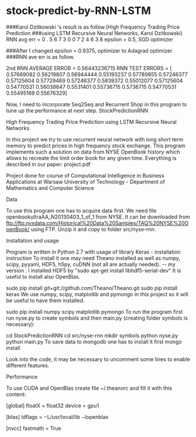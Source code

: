 # stock-predict-by-RNN-LSTM
###Karol Dzitkowski 's result is  as follow.(High Frequency Trading Price Prediction 
###using LSTM Recursive Neural Networks, Karol Dzitkowski)
RNN avg err = 0 . 5 6 7 3 0 0 7 2 4 6 3 8
epsilon = 0.5, SGD optimizer


###After I changed epsilon = 0.9375, optimizer to Adagrad optimizer
###RNN ave err is as follow. 


2nd RNN AVERAGE ERROR = 0.56443236715
RNN TEST ERRORS = [ 0.57669082  0.56219807  0.56944444  0.55193237  0.57789855  0.57246377
  0.57125604  0.57729469  0.57246377  0.5839372   0.55012077  0.57125604
  0.54770531  0.56038647  0.5531401   0.55736715  0.5736715   0.54770531
  0.55495169  0.55676329]

Now, I need to incorporate Seq2Seq and Recurrent Shop in  this program to tune up the performance at next step.
StockPredictionRNN

High Frequency Trading Price Prediction using LSTM Recursive Neural Networks

In this project we try to use recurrent neural network with long short term memory to predict prices in high frequency stock exchange. This program implements such a solution on data from NYSE OpenBook history which allows to recreate the limit order book for any given time. Everything is described in our paper: project.pdf

Project done for course of Computational Intelligence in Business Applications at Warsaw University of Technology - Department of Mathematics and Computer Science

Data

To use this program one has to acquire data first. We need file openbookultraAA_N20130403_1_of_1 from NYSE. It can be downloaded from ftp://ftp.nyxdata.com/Historical%20Data%20Samples/TAQ%20NYSE%20OpenBook/ using FTP. Unzip it and copy to folder src/nyse-rnn.

Installation and usage

Program is written in Python 2.7 with usage of library Keras - installation instruction To install it one may need Theano installed as well as numpy, scipy, pyyaml, HDF5, h5py, cuDNN (not all are actually needed). -- my version : I installed HDF5 by "sudo apt-get install libhdf5-serial-dev" It is useful to install also OpenBlas.

sudo pip install git+git://github.com/Theano/Theano.git
sudo pip install keras
We use numpy, scipy, matplotlib and pymongo in this project so it will be useful to have them installed.

sudo pip install numpy scipy matplotlib pymongo
To run the program first run nyse.py to create symbols and then main.py (creating folder symbols is necessary):

cd StockPredictionRNN
cd src/nyse-rnn
mkdir symbols
python nyse.py
python main.py
To save data to mongodb one has to install it first mongo install

Look into the code, it may be necessary to uncomment some lines to enable different features.

Performance

To use CUDA and OpenBlas create file ~/.theanorc and fill it with this content:

[global]
floatX = float32 
device = gpu1

[blas]
ldflags = −L/usr/local/lib −lopenblas

[nvcc]
fastmath = True
